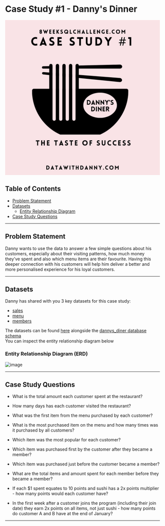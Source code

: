 # Case Study #1 - Danny's Dinner 

<img src="https://github.com/Ashsky72/8-Weeks-Sql-Challenge/blob/main/Assets/dinner.jpg"/>

## Table of Contents
- [Problem Statement](https://github.com/Ashsky72/8-Weeks-Sql-Challenge/tree/main/Case%20Study%20%231%20-%20Danny's%20Diner#problem-statement)
- [Datasets](https://github.com/Ashsky72/8-Weeks-Sql-Challenge/tree/main/Case%20Study%20%231%20-%20Danny's%20Diner/Datasets)
  - [Entity Relationship Diagram](https://github.com/Ashsky72/8-Weeks-Sql-Challenge/tree/main/Case%20Study%20%231%20-%20Danny's%20Diner#entity-relationship-diagram-erd)
- [Case Study Questions](https://github.com/Ashsky72/8-Weeks-Sql-Challenge/tree/main/Case%20Study%20%231%20-%20Danny's%20Diner#case-study-question
)

---------------------------------

## Problem Statement
Danny wants to use the data to answer a few simple questions about his customers, especially about their visiting patterns, how much money they’ve spent and also which menu items are their favourite. Having this deeper connection with his customers will help him deliver a better and more personalised experience for his loyal customers.

---------------------------------

## Datasets
Danny has shared with you 3 key datasets for this case study:
- [sales](https://github.com/Ashsky72/8-Weeks-Sql-Challenge/blob/main/Case%20Study%20%231%20-%20Danny's%20Diner/Datasets/sales.csv)
- [menu](https://github.com/Ashsky72/8-Weeks-Sql-Challenge/blob/main/Case%20Study%20%231%20-%20Danny's%20Diner/Datasets/menu.csv)
- [members](https://github.com/Ashsky72/8-Weeks-Sql-Challenge/blob/main/Case%20Study%20%231%20-%20Danny's%20Diner/Datasets/members.csv)

The datasets can be found [here](https://github.com/Ashsky72/8-Weeks-Sql-Challenge/tree/main/Case%20Study%20%231%20-%20Danny's%20Diner/Datasets) alongside the [dannys_diner database schema](https://github.com/Ashsky72/8-Weeks-Sql-Challenge/blob/main/Case%20Study%20%231%20-%20Danny's%20Diner/Datasets/case-study-1-schema.sql) <br>
You can inspect the entity relationship diagram below
  ### Entity Relationship Diagram (ERD)
 
  ![image](https://user-images.githubusercontent.com/110608447/208236784-078c4300-122b-432d-887f-cc143a2c32a1.png)

---------------------------------

## Case Study Questions
- What is the total amount each customer spent at the restaurant?

- How many days has each customer visited the restaurant?

- What was the first item from the menu purchased by each customer?

- What is the most purchased item on the menu and how many times was it purchased by all customers?

- Which item was the most popular for each customer?

- Which item was purchased first by the customer after they became a member?

- Which item was purchased just before the customer became a member?

- What are the total items and amount spent for each member before they became a member? 

- If each $1 spent equates to 10 points and sushi has a 2x points multiplier - how many points would each customer have?

- In the first week after a customer joins the program (including their join date) they earn 2x points on all items, not just sushi - how many points do customer A and B have at the end of January?

---------------------------------
